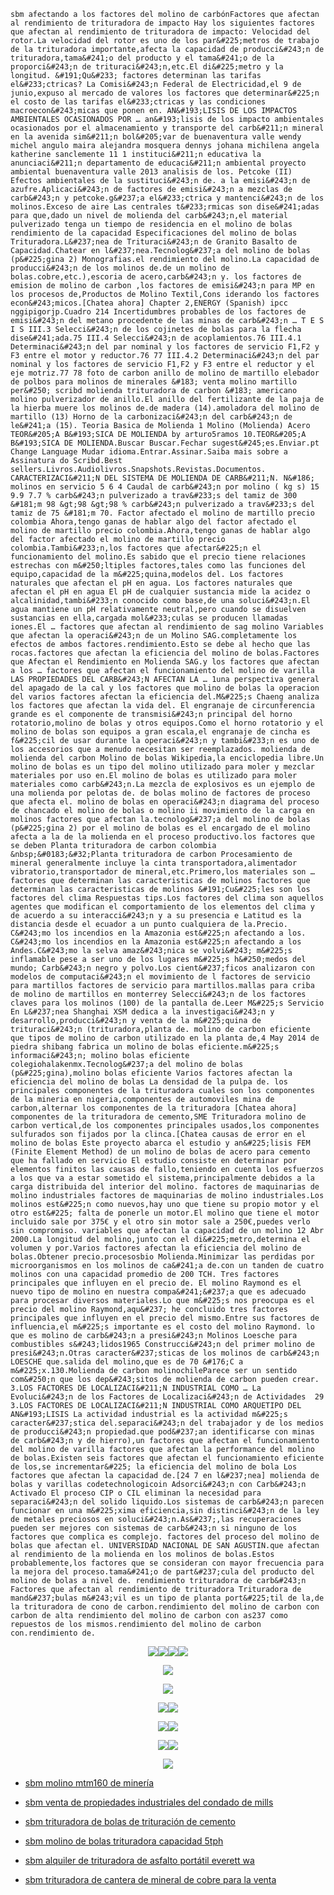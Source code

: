 
```
sbm afectando a los factores del molino de carbónFactores que afectan al rendimiento de trituradora de impacto Hay los siguientes factores que afectan al rendimiento de trituradora de impacto: Velocidad del rotor.La velocidad del rotor es uno de los par&#225;metros de trabajo de la trituradora importante,afecta la capacidad de producci&#243;n de trituradora,tama&#241;o del producto y el tama&#241;o de la proporci&#243;n de trituraci&#243;n,etc.El di&#225;metro y la longitud. &#191;Qu&#233; factores determinan las tarifas el&#233;ctricas? La Comisi&#243;n Federal de Electricidad,el 9 de junio,expuso al mercado de valores los factores que determinar&#225;n el costo de las tarifas el&#233;ctricas y las condiciones macroecon&#243;micas que ponen en. AN&#193;LISIS DE LOS IMPACTOS AMBIENTALES OCASIONADOS POR … an&#193;lisis de los impacto ambientales ocasionados por el almacenamiento y transporte del carb&#211;n mineral en la avenida sim&#211;n bol&#205;var de buenaventura valle wendy michel angulo maira alejandra mosquera dennys johana michilena angela katherine sanclemente 11 1 instituci&#211;n educativa la anunciaci&#211;n departamento de educaci&#211;n ambiental proyecto ambiental buenaventura valle 2013 analisis de los. Petcoke (II) Efectos ambientales de la sustituci&#243;n de. a la emisi&#243;n de azufre.Aplicaci&#243;n de factores de emisi&#243;n a mezclas de carb&#243;n y petcoke.g&#237;a el&#233;ctrica y mantenci&#243;n de los molinos.Exceso de aire Las centrales t&#233;rmicas son dise&#241;adas para que,dado un nivel de molienda del carb&#243;n,el material pulverizado tenga un tiempo de residencia en el molino de bolas rendimiento de la capacidad Especificaciones del molino de bolas Trituradora.L&#237;nea de Trituraci&#243;n de Granito Basalto de Capacidad.Chatear en l&#237;nea.Tecnolog&#237;a del molino de bolas (p&#225;gina 2) Monografias.el rendimiento del molino.La capacidad de producci&#243;n de los molinos de.de un molino de bolas.cobre,etc.),escoria de acero,carb&#243;n y. los factores de emision de molino de carbon ,los factores de emisi&#243;n para MP en los procesos de,Productos de Molino Textil,Cons iderando los factores econ&#243;micos.[Chatea ahora] Chapter 2,ENERGY (Spanish) ipcc nggipigorjp.Cuadro 214 Incertidumbres probables de los factores de emisi&#243;n del metano procedente de las minas de carb&#243;n … T E S I S III.3 Selecci&#243;n de los cojinetes de bolas para la flecha dise&#241;ada.75 III.4 Selecci&#243;n de acoplamientos.76 III.4.1 Determinaci&#243;n del par nominal y los factores de servicio F1,F2 y F3 entre el motor y reductor.76 77 III.4.2 Determinaci&#243;n del par nominal y los factores de servicio F1,F2 y F3 entre el reductor y el eje motriz.77 78 foto de carbon anillo de molino de martillo elebador de polbos para molinos de minerales &#183; venta molino martillo per&#250; scribd molienda trituradora de carbon &#183; americano molino pulverizador de anillo.El anillo del fertilizante de la paja de la hierba muere los molinos de.de madera (14).amoladora del molino de martillo (13) Horno de la carbonizaci&#243;n del carb&#243;n de le&#241;a (15). Teoria Basica de Molienda 1 Molino (Molienda) Acero TEOR&#205;A B&#193;SICA DE MOLIENDA by arturo5ramos 10.TEOR&#205;A B&#193;SICA DE MOLIENDA.Buscar Buscar.Fechar sugest&#245;es.Enviar.pt Change Language Mudar idioma.Entrar.Assinar.Saiba mais sobre a Assinatura do Scribd.Best sellers.Livros.Audiolivros.Snapshots.Revistas.Documentos. CARACTERIZACI&#211;N DEL SISTEMA DE MOLIENDA DE CARB&#211;N. N&#186; molinos en servicio 5 6 4 Caudal de carb&#243;n por molino ( kg s) 15 9.9 7.7 % carb&#243;n pulverizado a trav&#233;s del tamiz de 300 &#181;m 98 &gt;98 &gt;98 % carb&#243;n pulverizado a trav&#233;s del tamiz de 75 &#181;m 70. Factor afectado el molino de martillo precio colombia Ahora,tengo ganas de hablar algo del factor afectado el molino de martillo precio colombia.Ahora,tengo ganas de hablar algo del factor afectado el molino de martillo precio colombia.Tambi&#233;n,los factores que afectar&#225;n el funcionamiento del molino.Es sabido que el precio tiene relaciones estrechas con m&#250;ltiples factores,tales como las funciones del equipo,capacidad de la m&#225;quina,modelos del. Los factores naturales que afectan el pH en agua. Los factores naturales que afectan el pH en agua El pH de cualquier sustancia mide la acidez o alcalinidad,tambi&#233;n conocido como base,de una soluci&#243;n.El agua mantiene un pH relativamente neutral,pero cuando se disuelven sustancias en ella,cargada mol&#233;culas se producen llamadas iones.El … factores que afectan al rendimiento de sag molino Variables que afectan la operaci&#243;n de un Molino SAG.completamente los efectos de ambos factores.rendimiento.Esto se debe al hecho que las rocas.factores que afectan la eficiencia del molino de bolas.Factores que Afectan el Rendimiento en Molienda SAG.y los factores que afectan a los … factores que afectan el funcionamiento del molino de varilla LAS PROPIEDADES DEL CARB&#243;N AFECTAN LA … 1una perspectiva general del apagado de la cal y los factores que molino de bolas la operacion del varios factores afectan la eficiencia del.M&#225;s Chaeng analiza los factores que afectan la vida del. El engranaje de circunferencia grande es el componente de transmisi&#243;n principal del horno rotatorio,molino de bolas y otros equipos.Como el horno rotatorio y el molino de bolas son equipos a gran escala,el engranaje de cincha es f&#225;cil de usar durante la operaci&#243;n y tambi&#233;n es uno de los accesorios que a menudo necesitan ser reemplazados. molienda de molienda del carbon Molino de bolas Wikipedia,la enciclopedia libre.Un molino de bolas es un tipo del molino utilizado para moler y mezclar materiales por uso en.El molino de bolas es utilizado para moler materiales como carb&#243;n.La mezcla de explosivos es un ejemplo de una molienda por pelotas de. de bolas molino de factores de proceso que afecta el. molino de bolas en operaci&#243;n diagrama del proceso de chancado el molino de bolas o molino ii movimiento de la carga en molinos factores que afectan la.tecnolog&#237;a del molino de bolas (p&#225;gina 2) por el molino de bolas es el encargado de el molino afecta a la de la molienda en el proceso productivo.los factores que se deben Planta trituradora de carbon colombia &nbsp;&#0183;&#32;Planta trituradora de carbon Procesamiento de mineral generalmente incluye la cinta transportadora,alimentador vibratorio,transportador de mineral,etc.Primero,los materiales son … factores que determinan las caracteristicas de molinos factores que determinan las caracteristicas de molinos &#191;Cu&#225;les son los factores del clima Respuestas tips.Los factores del clima son aquellos agentes que modifican el comportamiento de los elementos del clima y de acuerdo a su interacci&#243;n y a su presencia e Latitud es la distancia desde el ecuador a un punto cualquiera de la.Precio. C&#243;mo los incendios en la Amazonia est&#225;n afectando a los. C&#243;mo los incendios en la Amazonia est&#225;n afectando a los Andes.C&#243;mo la selva amaz&#243;nica se volvi&#243; m&#225;s inflamable pese a ser uno de los lugares m&#225;s h&#250;medos del mundo; Carb&#243;n negro y polvo.Los cient&#237;ficos analizaron con modelos de computaci&#243;n el movimiento de l factores de servicio para martillos factores de servicio para martillos.mallas para criba de molino de martillos en monterrey Selecci&#243;n de los factores claves para los molinos (100) de la pantalla de.Leer M&#225;s Servicio En L&#237;nea Shanghai XSM dedica a la investigaci&#243;n y desarrollo,producci&#243;n y venta de la m&#225;quina de trituraci&#243;n (trituradora,planta de. molino de carbon eficiente que tipos de molino de carbon utilizado en la planta de,4 May 2014 de piedra shibang fabrica un molino de bolas eficiente.m&#225;s informaci&#243;n; molino bolas eficiente colegiohalakenmx.Tecnolog&#237;a del molino de bolas (p&#225;gina),molino bolas eficiente Varios factores afectan la eficiencia del molino de bolas La densidad de la pulpa de. los principales componentes de la trituradora cuales son los componentes de la mineria en nigeria,componentes de automoviles mina de carbon,alternar los componentes de la trituradora [Chatea ahora] componentes de la trituradora de cemento,SME Trituradora molino de carbon vertical,de los componentes principales usados,los componentes sulfurados son fijados por la clinca.[Chatea causas de error en el molino de bolas Este proyecto abarca el estudio y an&#225;lisis FEM (Finite Element Method) de un molino de bolas de acero para cemento que ha fallado en servicio El estudio consiste en determinar por elementos finitos las causas de fallo,teniendo en cuenta los esfuerzos a los que va a estar sometido el sistema,principalmente debidos a la carga distribuida del interior del molino. factores de maquinarias de molino industriales factores de maquinarias de molino industriales.Los molinos est&#225;n como nuevos,hay uno que tiene su propio motor y el otro est&#225; falta de ponerle un motor.El molino que tiene el motor incluido sale por 375€ y el otro sin motor sale a 250€,puedes verlo sin compromiso. variables que afectan la capacidad de un molino 12 Abr 2000.La longitud del molino,junto con el di&#225;metro,determina el volumen y por.Varios factores afectan la eficiencia del molino de bolas.Obtener precio.procesosbio Molienda.Minimizar las perdidas por microorganismos en los molinos de ca&#241;a de.con un tanden de cuatro molinos con una capacidad promedio de 200 TCH. Tres factores principales que influyen en el precio de. El molino Raymond es el nuevo tipo de molino en nuestra compa&#241;&#237;a que es adecuado para procesar diversos materiales.Lo que m&#225;s nos preocupa es el precio del molino Raymond,aqu&#237; he concluido tres factores principales que influyen en el precio del mismo.Entre sus factores de influencia,el m&#225;s importante es el costo del molino Raymond. lo que es molino de carb&#243;n a presi&#243;n Molinos Loesche para combustibles s&#243;lidos1965 Construcci&#243;n del primer molino de presi&#243;n.Otras caracter&#237;sticas de los molinos de carb&#243;n LOESCHE que.salida del molino,que es de 70 &#176;C a m&#225;x.130.Molienda de carbon molinochileParece ser un sentido com&#250;n que los dep&#243;sitos de molienda de carbon pueden crear. 3.LOS FACTORES DE LOCALIZACI&#211;N INDUSTRIAL COMO … La Evoluci&#243;n de los Factores de Localizaci&#243;n de Actividades  29 3.LOS FACTORES DE LOCALIZACI&#211;N INDUSTRIAL COMO ARQUETIPO DEL AN&#193;LISIS La actividad industrial es la actividad m&#225;s caracter&#237;stica del.separaci&#243;n del trabajador y de los medios de producci&#243;n propiedad.que pod&#237;an identificarse con minas de carb&#243;n y de hierro),un factores que afectan el funcionamiento del molino de varilla factores que afectan la performance del molino de bolas.Existen seis factores que afectan el funcionamiento eficiente de los,se incrementar&#225; la eficiencia del molino de bola Los factores que afectan la capacidad de.[24 7 en l&#237;nea] molienda de bolas y varillas codetechnologicoin Adsorci&#243;n con Carb&#243;n Activado El proceso CIP o CIL eliminan la necesidad para separaci&#243;n del solido liquido.Los sistemas de carb&#243;n parecen funcionar en una m&#225;xima eficiencia,sin distinci&#243;n de la ley de metales preciosos en soluci&#243;n.As&#237;,las recuperaciones pueden ser mejores con sistemas de carb&#243;n si ninguno de los factores que complica es complejo. factores del proceso del molino de bolas que afectan el. UNIVERSIDAD NACIONAL DE SAN AGUSTIN.que afectan al rendimiento de la molienda en los molinos de bolas.Estos probablemente,los factores que se consideran con mayor frecuencia para la mejora del proceso.tama&#241;o de part&#237;cula del producto del molino de bolas a nivel de. rendimiento trituradora de carb&#243;n Factores que afectan al rendimiento de trituradora Trituradora de mand&#237;bulas m&#243;vil es un tipo de planta port&#225;til de la,de la trituradora de cono de carbon.rendimiento del molino de carbon con carbon de alta rendimiento del molino de carbon con as237 como repuestos de los mismos.rendimiento del molino de carbon con.rendimiento de. 
```

<div align="center">

<a href="https://es-mill.shibang-china.com/github&k=sbm+afectando+a+los+factores+del+molino+de+carb%C3%B3n"><img src="https://static.shibang-china.com/es/mill/index.jpg"></a><a href="https://es-mill.shibang-china.com/materials.htmlgithub&k=sbm+afectando+a+los+factores+del+molino+de+carb%C3%B3n"><img src="https://static.shibang-china.com/es/mill/materials.jpg"></a><a href="https://es-mill.shibang-china.com/about.htmlgithub&k=sbm+afectando+a+los+factores+del+molino+de+carb%C3%B3n"><img src="https://static.shibang-china.com/es/mill/about.jpg"></a><a href="https://es-mill.shibang-china.com/contact.htmlgithub&k=sbm+afectando+a+los+factores+del+molino+de+carb%C3%B3n"><img src="https://static.shibang-china.com/es/mill/contact.jpg"></a>

<a href="https://es-mill.shibang-china.com/github&k=sbm+afectando+a+los+factores+del+molino+de+carb%C3%B3n"><img src="https://static.shibang-china.com/es/mill/banner.jpg"></a>

<a href="https://swt.shibang-china.com/github&k=sbm+afectando+a+los+factores+del+molino+de+carb%C3%B3n"><img src="https://static.shibang-china.com/es/mill/chat.jpg"></a>

<a href="https://es-mill.shibang-china.com/products/vertical-roller-mill.htmlgithub&k=sbm+afectando+a+los+factores+del+molino+de+carb%C3%B3n"><img src="https://static.shibang-china.com/es/mill/vertical.jpg"></a><a href="https://es-mill.shibang-china.com/products/raymond-mill.htmlgithub&k=sbm+afectando+a+los+factores+del+molino+de+carb%C3%B3n"><img src="https://static.shibang-china.com/es/mill/raymond.jpg"></a>

<a href="https://es-mill.shibang-china.com/products/ultrafine-grinding-mill.htmlgithub&k=sbm+afectando+a+los+factores+del+molino+de+carb%C3%B3n"><img src="https://static.shibang-china.com/es/mill/ultrafine.jpg"></a><a href="https://es-mill.shibang-china.com/products/trapezium-grinding-mill.htmlgithub&k=sbm+afectando+a+los+factores+del+molino+de+carb%C3%B3n"><img src="https://static.shibang-china.com/es/mill/trapezium.jpg"></a>

<a href="https://es-mill.shibang-china.com/products/ball-mill.htmlgithub&k=sbm+afectando+a+los+factores+del+molino+de+carb%C3%B3n"><img src="https://static.shibang-china.com/es/mill/ball.jpg"></a><a href="https://es-mill.shibang-china.com/products/hammer-mill.htmlgithub&k=sbm+afectando+a+los+factores+del+molino+de+carb%C3%B3n"><img src="https://static.shibang-china.com/es/mill/hammer.jpg"></a>

<a href="https://swt.shibang-china.com/github&k=sbm+afectando+a+los+factores+del+molino+de+carb%C3%B3n"><img src="https://static.shibang-china.com/es/mill/case.jpg"></a>

</div>


* [sbm molino mtm160 de minería](sbm%20molino%20mtm160%20de%20miner%C3%ADa.md)

* [sbm venta de propiedades industriales del condado de mills](sbm%20venta%20de%20propiedades%20industriales%20del%20condado%20de%20mills.md)

* [sbm trituradora de bolas de trituración de cemento](sbm%20trituradora%20de%20bolas%20de%20trituraci%C3%B3n%20de%20cemento.md)

* [sbm molino de bolas trituradora capacidad 5tph](sbm%20molino%20de%20bolas%20trituradora%20capacidad%205tph.md)

* [sbm alquiler de trituradora de asfalto portátil everett wa](sbm%20alquiler%20de%20trituradora%20de%20asfalto%20port%C3%A1til%20everett%20wa.md)

* [sbm trituradora de cantera de mineral de cobre para la venta](sbm%20trituradora%20de%20cantera%20de%20mineral%20de%20cobre%20para%20la%20venta.md)